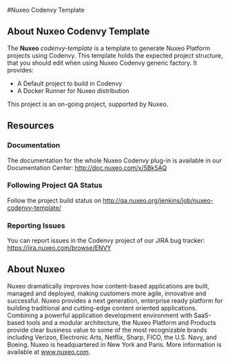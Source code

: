 #Nuxeo Codenvy Template

## About Nuxeo Codenvy Template

The **Nuxeo** _codenvy-template_ is a template to generate Nuxeo Platform projects using Codenvy. This template holds the expected project structure, that you should edit when using Nuxeo Codenvy generic factory.
It provides:
- A Default project to build in Codenvy
- A Docker Runner for Nuxeo distribution

This project is an on-going project, supported by Nuxeo.

## Resources
### Documentation
The documentation for the whole Nuxeo Codenvy plug-in is available in our Documentation Center: http://doc.nuxeo.com/x/5Bk5AQ
### Following Project QA Status
Follow the project build status on http://qa.nuxeo.org/jenkins/job/nuxeo-codenvy-template/
### Reporting Issues 
You can report issues in the Codenvy project of our JIRA bug tracker: https://jira.nuxeo.com/browse/ENVY

## About Nuxeo
Nuxeo dramatically improves how content-based applications are built, managed and deployed, making customers more agile, innovative and successful. Nuxeo provides a next generation, enterprise ready platform for building traditional and cutting-edge content oriented applications. Combining a powerful application development environment with SaaS-based tools and a modular architecture, the Nuxeo Platform and Products provide clear business value to some of the most recognizable brands including Verizon, Electronic Arts, Netflix, Sharp, FICO, the U.S. Navy, and Boeing. Nuxeo is headquartered in New York and Paris. More information is available at www.nuxeo.com.
